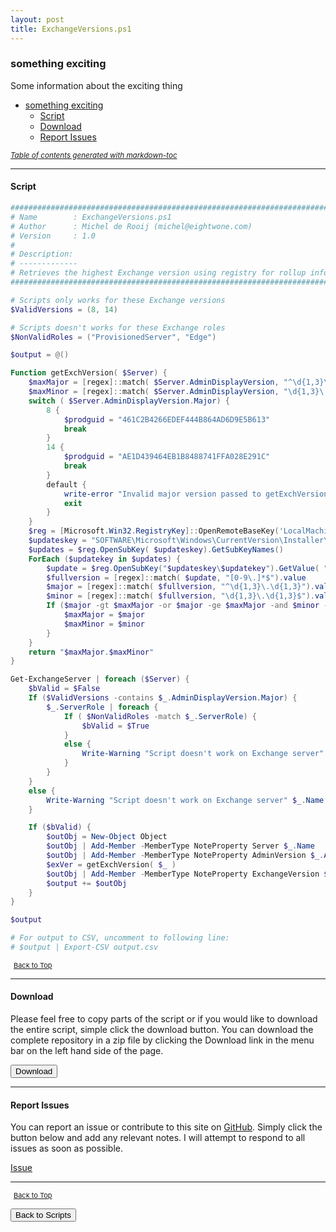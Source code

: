 ```yaml
---
layout: post
title: ExchangeVersions.ps1
---
```


### something exciting

Some information about the exciting thing

- [something exciting](#something-exciting)
  - [Script](#script)
  - [Download](#download)
  - [Report Issues](#report-issues)

<small><i><a href='http://ecotrust-canada.github.io/markdown-toc/'>Table of contents generated with markdown-toc</a></i></small>

---

#### Script

```powershell
#############################################################################
# Name        : ExchangeVersions.ps1
# Author      : Michel de Rooij (michel@eightwone.com)
# Version     : 1.0
#
# Description:
# -------------
# Retrieves the highest Exchange version using registry for rollup info
#############################################################################

# Scripts only works for these Exchange versions
$ValidVersions = (8, 14)

# Scripts doesn't works for these Exchange roles
$NonValidRoles = ("ProvisionedServer", "Edge")

$output = @()

Function getExchVersion( $Server) {
	$maxMajor = [regex]::match( $Server.AdminDisplayVersion, "^\d{1,3}\.\d{1,3}").value
	$maxMinor = [regex]::match( $Server.AdminDisplayVersion, "\d{1,3}\.\d{1,3}$").value
	switch ( $Server.AdminDisplayVersion.Major) {
		8 {
			$prodguid = "461C2B4266EDEF444B864AD6D9E5B613"
			break
		}
		14 {
			$prodguid = "AE1D439464EB1B8488741FFA028E291C"
			break
		}
		default {
			write-error "Invalid major version passed to getExchVersion()"
			exit
		}
	}
	$reg = [Microsoft.Win32.RegistryKey]::OpenRemoteBaseKey('LocalMachine', $Server)
	$updateskey = "SOFTWARE\Microsoft\Windows\CurrentVersion\Installer\UserData\S-1-5-18\Products\$prodguid\Patches\"
	$updates = $reg.OpenSubKey( $updateskey).GetSubKeyNames()
	ForEach ($updatekey in $updates) {
		$update = $reg.OpenSubKey("$updateskey\$updatekey").GetValue( "DisplayName")
		$fullversion = [regex]::match( $update, "[0-9\.]*$").value
		$major = [regex]::match( $fullversion, "^\d{1,3}\.\d{1,3}").value
		$minor = [regex]::match( $fullversion, "\d{1,3}\.\d{1,3}$").value
		If ($major -gt $maxMajor -or $major -ge $maxMajor -and $minor -gt $maxMinor) {
			$maxMajor = $major
			$maxMinor = $minor
		}
	}
	return "$maxMajor.$maxMinor"
}

Get-ExchangeServer | foreach ($Server) {
	$bValid = $False
	If ($ValidVersions -contains $_.AdminDisplayVersion.Major) {
		$_.ServerRole | foreach {
			If ( $NonValidRoles -match $_.ServerRole) {
				$bValid = $True
			}
			else {
				Write-Warning "Script doesn't work on Exchange server" $_.Name "with role" $NonValidRoles
			}
		}
	}
	else {
		Write-Warning "Script doesn't work on Exchange server" $_.Name "with version" $_.AdminDisplayVersion.Major
	}

	If ($bValid) {
		$outObj = New-Object Object
		$outObj | Add-Member -MemberType NoteProperty Server $_.Name
		$outObj | Add-Member -MemberType NoteProperty AdminVersion $_.AdminDisplayVersion
		$exVer = getExchVersion( $_ )
		$outObj | Add-Member -MemberType NoteProperty ExchangeVersion $exVer
		$output += $outObj
	}
}

$output

# For output to CSV, uncomment to following line:
# $output | Export-CSV output.csv
```

<span style="font-size:11px;"><a href="#"><i class="fas fa-caret-up" aria-hidden="true" style="color: white; margin-right:5px;"></i>Back to Top</a></span>

---

#### Download

Please feel free to copy parts of the script or if you would like to download the entire script, simple click the download button. You can download the complete repository in a zip file by clicking the Download link in the menu bar on the left hand side of the page.

<button class="btn" type="submit" onclick="window.open('/PowerShell/scripts/Exchange/ExchangeVersions.ps1')">
    <i class="fa fa-cloud-download-alt">
    </i>
        Download
</button>

---

#### Report Issues

You can report an issue or contribute to this site on <a href="https://github.com/BanterBoy/scripts-blog/issues">GitHub</a>. Simply click the button below and add any relevant notes. I will attempt to respond to all issues as soon as possible.

<!-- Place this tag where you want the button to render. -->

<a class="github-button" href="https://github.com/BanterBoy/scripts-blog/issues/new?title=ExchangeVersions.ps1&body=There is a problem with this function. Please find details below." data-show-count="true" aria-label="Issue BanterBoy/scripts-blog on GitHub">Issue</a>

---

<span style="font-size:11px;"><a href="#"><i class="fas fa-caret-up" aria-hidden="true" style="color: white; margin-right:5px;"></i>Back to Top</a></span>

<a href="/menu/_pages/scripts.html">
    <button class="btn">
        <i class='fas fa-reply'>
        </i>
            Back to Scripts
    </button>
</a>

[1]: http://ecotrust-canada.github.io/markdown-toc
[2]: https://github.com/googlearchive/code-prettify
